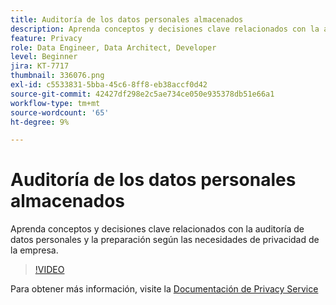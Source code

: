 ```yaml
---
title: Auditoría de los datos personales almacenados
description: Aprenda conceptos y decisiones clave relacionados con la auditoría de datos personales y la preparación según las necesidades de privacidad de la empresa.
feature: Privacy
role: Data Engineer, Data Architect, Developer
level: Beginner
jira: KT-7717
thumbnail: 336076.png
exl-id: c5533831-5bba-45c6-8ff8-eb38accf0d42
source-git-commit: 42427df298e2c5ae734ce050e935378db51e66a1
workflow-type: tm+mt
source-wordcount: '65'
ht-degree: 9%

---
```


# Auditoría de los datos personales almacenados

Aprenda conceptos y decisiones clave relacionados con la auditoría de datos personales y la preparación según las necesidades de privacidad de la empresa.

>[!VIDEO](https://video.tv.adobe.com/v/336076?quality=12&learn=on)

Para obtener más información, visite la [Documentación de Privacy Service](https://experienceleague.adobe.com/docs/experience-platform/privacy/home.html?lang=es)
